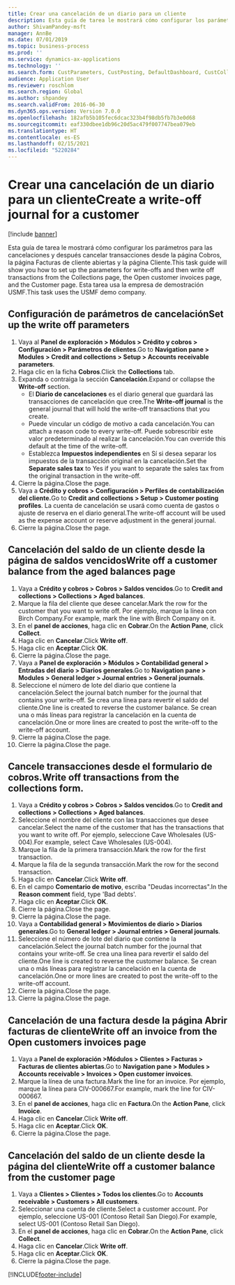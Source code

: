 ```yaml
---
title: Crear una cancelación de un diario para un cliente
description: Esta guía de tarea le mostrará cómo configurar los parámetros para las cancelaciones y después cancelar transacciones desde la página Cobros, la página Facturas de cliente abiertas y la página Cliente.
author: ShivamPandey-msft
manager: AnnBe
ms.date: 07/01/2019
ms.topic: business-process
ms.prod: ''
ms.service: dynamics-ax-applications
ms.technology: ''
ms.search.form: CustParameters, CustPosting, DefaultDashboard, CustCollectionsPoolsListPage, CustWriteOff, LedgerJournalTable, LedgerJournalTransDaily, CustCollections, CustOpenInvoicesListPage, CustTable
audience: Application User
ms.reviewer: roschlom
ms.search.region: Global
ms.author: shpandey
ms.search.validFrom: 2016-06-30
ms.dyn365.ops.version: Version 7.0.0
ms.openlocfilehash: 182afb5b105fec6dcac323b4f98db5fb7b3e0d68
ms.sourcegitcommit: eaf330dbee1db96c20d5ac479f007747bea079eb
ms.translationtype: HT
ms.contentlocale: es-ES
ms.lasthandoff: 02/15/2021
ms.locfileid: "5220284"
---
```

# <a name="create-a-write-off-journal-for-a-customer"></a><span data-ttu-id="bb805-103">Crear una cancelación de un diario para un cliente</span><span class="sxs-lookup"><span data-stu-id="bb805-103">Create a write-off journal for a customer</span></span>

[!include [banner](../../includes/banner.md)]

<span data-ttu-id="bb805-104">Esta guía de tarea le mostrará cómo configurar los parámetros para las cancelaciones y después cancelar transacciones desde la página Cobros, la página Facturas de cliente abiertas y la página Cliente.</span><span class="sxs-lookup"><span data-stu-id="bb805-104">This task guide will show you how to set up the parameters for write-offs and then write off transactions from the Collections page, the Open customer invoices page, and the Customer page.</span></span> <span data-ttu-id="bb805-105">Esta tarea usa la empresa de demostración USMF.</span><span class="sxs-lookup"><span data-stu-id="bb805-105">This task uses the USMF demo company.</span></span>


## <a name="set-up-the-write-off-parameters"></a><span data-ttu-id="bb805-106">Configuración de parámetros de cancelación</span><span class="sxs-lookup"><span data-stu-id="bb805-106">Set up the write off parameters</span></span>
1. <span data-ttu-id="bb805-107">Vaya al **Panel de exploración > Módulos > Crédito y cobros > Configuración > Parámetros de clientes**.</span><span class="sxs-lookup"><span data-stu-id="bb805-107">Go to **Navigation pane > Modules > Credit and collections > Setup > Accounts receivable parameters**.</span></span>
2. <span data-ttu-id="bb805-108">Haga clic en la ficha **Cobros**.</span><span class="sxs-lookup"><span data-stu-id="bb805-108">Click the **Collections** tab.</span></span>
3. <span data-ttu-id="bb805-109">Expanda o contraiga la sección **Cancelación**.</span><span class="sxs-lookup"><span data-stu-id="bb805-109">Expand or collapse the **Write-off** section.</span></span>
    - <span data-ttu-id="bb805-110">El **Diario de cancelaciones** es el diario general que guardará las transacciones de cancelación que cree.</span><span class="sxs-lookup"><span data-stu-id="bb805-110">The **Write-off journal** is the general journal that will hold the write-off transactions that you create.</span></span>  
    - <span data-ttu-id="bb805-111">Puede vincular un código de motivo a cada cancelación.</span><span class="sxs-lookup"><span data-stu-id="bb805-111">You can attach a reason code to every write-off.</span></span> <span data-ttu-id="bb805-112">Puede sobrescribir este valor predeterminado al realizar la cancelación.</span><span class="sxs-lookup"><span data-stu-id="bb805-112">You can override this default at the time of the write-off.</span></span>  
    - <span data-ttu-id="bb805-113">Establezca **Impuestos independientes** en Sí si desea separar los impuestos de la transacción original en la cancelación.</span><span class="sxs-lookup"><span data-stu-id="bb805-113">Set the **Separate sales tax** to Yes if you want to separate the sales tax from the original transaction in the write-off.</span></span>  
4. <span data-ttu-id="bb805-114">Cierre la página.</span><span class="sxs-lookup"><span data-stu-id="bb805-114">Close the page.</span></span>
5. <span data-ttu-id="bb805-115">Vaya a **Crédito y cobros > Configuración > Perfiles de contabilización del cliente.**</span><span class="sxs-lookup"><span data-stu-id="bb805-115">Go to **Credit and collections > Setup > Customer posting profiles**.</span></span> <span data-ttu-id="bb805-116">La cuenta de cancelación se usará como cuenta de gastos o ajuste de reserva en el diario general.</span><span class="sxs-lookup"><span data-stu-id="bb805-116">The write-off account will be used as the expense account or reserve adjustment in the general journal.</span></span>
6. <span data-ttu-id="bb805-117">Cierre la página.</span><span class="sxs-lookup"><span data-stu-id="bb805-117">Close the page.</span></span>

## <a name="write-off-a-customer-balance-from-the-aged-balances-page"></a><span data-ttu-id="bb805-118">Cancelación del saldo de un cliente desde la página de saldos vencidos</span><span class="sxs-lookup"><span data-stu-id="bb805-118">Write off a customer balance from the aged balances page</span></span>
1. <span data-ttu-id="bb805-119">Vaya a **Crédito y cobros > Cobros > Saldos vencidos**.</span><span class="sxs-lookup"><span data-stu-id="bb805-119">Go to **Credit and collections > Collections > Aged balances**.</span></span>
2. <span data-ttu-id="bb805-120">Marque la fila del cliente que desee cancelar.</span><span class="sxs-lookup"><span data-stu-id="bb805-120">Mark the row for the customer that you want to write off.</span></span> <span data-ttu-id="bb805-121">Por ejemplo, marque la línea con Birch Company.</span><span class="sxs-lookup"><span data-stu-id="bb805-121">For example, mark the line with Birch Company on it.</span></span>
3. <span data-ttu-id="bb805-122">En el **panel de acciones**, haga clic en **Cobrar**.</span><span class="sxs-lookup"><span data-stu-id="bb805-122">On the **Action Pane**, click **Collect**.</span></span>
4. <span data-ttu-id="bb805-123">Haga clic en **Cancelar**.</span><span class="sxs-lookup"><span data-stu-id="bb805-123">Click **Write off**.</span></span>
5. <span data-ttu-id="bb805-124">Haga clic en **Aceptar**.</span><span class="sxs-lookup"><span data-stu-id="bb805-124">Click **OK**.</span></span>
6. <span data-ttu-id="bb805-125">Cierre la página.</span><span class="sxs-lookup"><span data-stu-id="bb805-125">Close the page.</span></span>
7. <span data-ttu-id="bb805-126">Vaya a **Panel de exploración > Módulos > Contabilidad general > Entradas del diario > Diarios generales**.</span><span class="sxs-lookup"><span data-stu-id="bb805-126">Go to **Navigation pane > Modules > General ledger > Journal entries > General journals**.</span></span>
8. <span data-ttu-id="bb805-127">Seleccione el número de lote del diario que contiene la cancelación.</span><span class="sxs-lookup"><span data-stu-id="bb805-127">Select the journal batch number for the journal that contains your write-off.</span></span> <span data-ttu-id="bb805-128">Se crea una línea para revertir el saldo del cliente.</span><span class="sxs-lookup"><span data-stu-id="bb805-128">One line is created to reverse the customer balance.</span></span> <span data-ttu-id="bb805-129">Se crean una o más líneas para registrar la cancelación en la cuenta de cancelación.</span><span class="sxs-lookup"><span data-stu-id="bb805-129">One or more lines are created to post the write-off to the write-off account.</span></span>  
9. <span data-ttu-id="bb805-130">Cierre la página.</span><span class="sxs-lookup"><span data-stu-id="bb805-130">Close the page.</span></span>
10. <span data-ttu-id="bb805-131">Cierre la página.</span><span class="sxs-lookup"><span data-stu-id="bb805-131">Close the page.</span></span>

## <a name="write-off-transactions-from-the-collections-form"></a><span data-ttu-id="bb805-132">Cancele transacciones desde el formulario de cobros.</span><span class="sxs-lookup"><span data-stu-id="bb805-132">Write off transactions from the collections form.</span></span>
1. <span data-ttu-id="bb805-133">Vaya a **Crédito y cobros > Cobros > Saldos vencidos**.</span><span class="sxs-lookup"><span data-stu-id="bb805-133">Go to **Credit and collections > Collections > Aged balances**.</span></span>
2. <span data-ttu-id="bb805-134">Seleccione el nombre del cliente con las transacciones que desee cancelar.</span><span class="sxs-lookup"><span data-stu-id="bb805-134">Select the name of the customer that has the transactions that you want to write off.</span></span> <span data-ttu-id="bb805-135">Por ejemplo, seleccione Cave Wholesales (US-004).</span><span class="sxs-lookup"><span data-stu-id="bb805-135">For example, select Cave Wholesales (US-004).</span></span>
3. <span data-ttu-id="bb805-136">Marque la fila de la primera transacción.</span><span class="sxs-lookup"><span data-stu-id="bb805-136">Mark the row for the first transaction.</span></span>
4. <span data-ttu-id="bb805-137">Marque la fila de la segunda transacción.</span><span class="sxs-lookup"><span data-stu-id="bb805-137">Mark the row for the second transaction.</span></span>
5. <span data-ttu-id="bb805-138">Haga clic en **Cancelar**.</span><span class="sxs-lookup"><span data-stu-id="bb805-138">Click **Write off**.</span></span>
6. <span data-ttu-id="bb805-139">En el campo **Comentario de motivo**, escriba "Deudas incorrectas".</span><span class="sxs-lookup"><span data-stu-id="bb805-139">In the **Reason comment** field, type 'Bad debts'.</span></span>
7. <span data-ttu-id="bb805-140">Haga clic en **Aceptar**.</span><span class="sxs-lookup"><span data-stu-id="bb805-140">Click **OK**.</span></span>
8. <span data-ttu-id="bb805-141">Cierre la página.</span><span class="sxs-lookup"><span data-stu-id="bb805-141">Close the page.</span></span>
9. <span data-ttu-id="bb805-142">Cierre la página.</span><span class="sxs-lookup"><span data-stu-id="bb805-142">Close the page.</span></span>
10. <span data-ttu-id="bb805-143">Vaya a **Contabilidad general > Movimientos de diario > Diarios generales**.</span><span class="sxs-lookup"><span data-stu-id="bb805-143">Go to **General ledger > Journal entries > General journals**.</span></span>
11. <span data-ttu-id="bb805-144">Seleccione el número de lote del diario que contiene la cancelación.</span><span class="sxs-lookup"><span data-stu-id="bb805-144">Select the journal batch number for the journal that contains your write-off.</span></span> <span data-ttu-id="bb805-145">Se crea una línea para revertir el saldo del cliente.</span><span class="sxs-lookup"><span data-stu-id="bb805-145">One line is created to reverse the customer balance.</span></span> <span data-ttu-id="bb805-146">Se crean una o más líneas para registrar la cancelación en la cuenta de cancelación.</span><span class="sxs-lookup"><span data-stu-id="bb805-146">One or more lines are created to post the write-off to the write-off account.</span></span>  
12. <span data-ttu-id="bb805-147">Cierre la página.</span><span class="sxs-lookup"><span data-stu-id="bb805-147">Close the page.</span></span>
13. <span data-ttu-id="bb805-148">Cierre la página.</span><span class="sxs-lookup"><span data-stu-id="bb805-148">Close the page.</span></span>

## <a name="write-off-an-invoice-from-the-open-customers-invoices-page"></a><span data-ttu-id="bb805-149">Cancelación de una factura desde la página Abrir facturas de cliente</span><span class="sxs-lookup"><span data-stu-id="bb805-149">Write off an invoice from the Open customers invoices page</span></span>
1. <span data-ttu-id="bb805-150">Vaya a **Panel de exploración >Módulos > Clientes > Facturas > Facturas de clientes abiertas**.</span><span class="sxs-lookup"><span data-stu-id="bb805-150">Go to **Navigation pane > Modules > Accounts receivable > Invoices > Open customer invoices**.</span></span>
2. <span data-ttu-id="bb805-151">Marque la línea de una factura.</span><span class="sxs-lookup"><span data-stu-id="bb805-151">Mark the line for an invoice.</span></span> <span data-ttu-id="bb805-152">Por ejemplo, marque la línea para CIV-000667.</span><span class="sxs-lookup"><span data-stu-id="bb805-152">For example, mark the line for CIV-000667.</span></span>
3. <span data-ttu-id="bb805-153">En el **panel de acciones**, haga clic en **Factura**.</span><span class="sxs-lookup"><span data-stu-id="bb805-153">On the **Action Pane**, click **Invoice**.</span></span>
4. <span data-ttu-id="bb805-154">Haga clic en **Cancelar**.</span><span class="sxs-lookup"><span data-stu-id="bb805-154">Click **Write off**.</span></span>
5. <span data-ttu-id="bb805-155">Haga clic en **Aceptar**.</span><span class="sxs-lookup"><span data-stu-id="bb805-155">Click **OK**.</span></span>
6. <span data-ttu-id="bb805-156">Cierre la página.</span><span class="sxs-lookup"><span data-stu-id="bb805-156">Close the page.</span></span>

## <a name="write-off-a-customer-balance-from-the-customer-page"></a><span data-ttu-id="bb805-157">Cancelación del saldo de un cliente desde la página del cliente</span><span class="sxs-lookup"><span data-stu-id="bb805-157">Write off a customer balance from the customer page</span></span>
1. <span data-ttu-id="bb805-158">Vaya a **Clientes > Clientes > Todos los clientes**.</span><span class="sxs-lookup"><span data-stu-id="bb805-158">Go to **Accounts receivable > Customers > All customers**.</span></span>
2. <span data-ttu-id="bb805-159">Seleccionar una cuenta de cliente.</span><span class="sxs-lookup"><span data-stu-id="bb805-159">Select a customer account.</span></span> <span data-ttu-id="bb805-160">Por ejemplo, seleccione US-001 (Contoso Retail San Diego).</span><span class="sxs-lookup"><span data-stu-id="bb805-160">For example, select US-001 (Contoso Retail San Diego).</span></span>
3. <span data-ttu-id="bb805-161">En el **panel de acciones**, haga clic en **Cobrar**.</span><span class="sxs-lookup"><span data-stu-id="bb805-161">On the **Action Pane**, click **Collect**.</span></span>
4. <span data-ttu-id="bb805-162">Haga clic en **Cancelar**.</span><span class="sxs-lookup"><span data-stu-id="bb805-162">Click **Write off**.</span></span>
5. <span data-ttu-id="bb805-163">Haga clic en **Aceptar**.</span><span class="sxs-lookup"><span data-stu-id="bb805-163">Click **OK**.</span></span>
6. <span data-ttu-id="bb805-164">Cierre la página.</span><span class="sxs-lookup"><span data-stu-id="bb805-164">Close the page.</span></span>



[!INCLUDE[footer-include](../../../includes/footer-banner.md)]